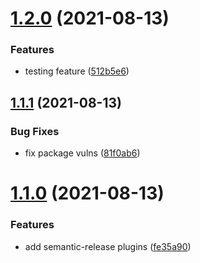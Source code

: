 # [1.2.0](https://github.com/simplekarl/versioning/compare/v1.1.1...v1.2.0) (2021-08-13)


### Features

* testing feature ([512b5e6](https://github.com/simplekarl/versioning/commit/512b5e61eb264e21ed03c6a9579455f03c3fedb6))

## [1.1.1](https://github.com/simplekarl/versioning/compare/v1.1.0...v1.1.1) (2021-08-13)


### Bug Fixes

* fix package vulns ([81f0ab6](https://github.com/simplekarl/versioning/commit/81f0ab691f0eca5b37b32955411fdb587afc9d90))

# [1.1.0](https://github.com/simplekarl/versioning/compare/v1.0.0...v1.1.0) (2021-08-13)


### Features

* add semantic-release plugins ([fe35a90](https://github.com/simplekarl/versioning/commit/fe35a9093edddb4edfb4bd68a61af819fce77733))
